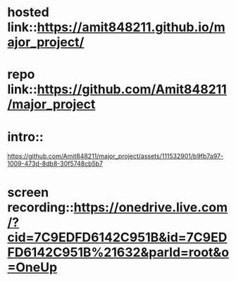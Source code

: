 # hosted link::https://amit848211.github.io/major_project/
# repo link::https://github.com/Amit848211/major_project
# intro::

https://github.com/Amit848211/major_project/assets/111532901/b9fb7a97-1009-473d-8db8-30f5748cb5b7
# screen recording::https://onedrive.live.com/?cid=7C9EDFD6142C951B&id=7C9EDFD6142C951B%21632&parId=root&o=OneUp
